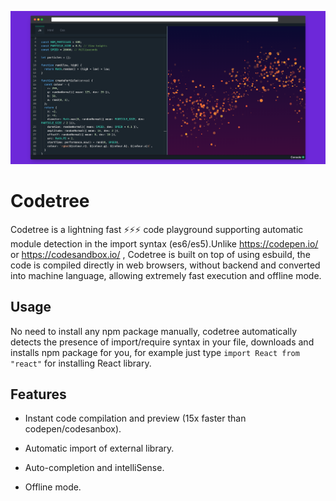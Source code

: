 ![](src/docs/in-action1.png)

# Codetree

Codetree is a lightning fast ⚡️⚡️⚡️ code playground supporting automatic module detection in the import syntax (es6/es5).Unlike https://codepen.io/ or https://codesandbox.io/ , Codetree is built on top of using esbuild, the code is compiled directly in web browsers, without backend and converted into machine language, allowing extremely fast execution and offline mode.

## Usage

No need to install any npm package manually, codetree automatically detects the presence of import/require syntax in your file, downloads and installs npm package for you, for example just type `import React from "react"` for installing React library.

## Features

- Instant code compilation and preview (15x faster than codepen/codesanbox).

- Automatic import of external library.

- Auto-completion and intelliSense. 

- Offline mode.

